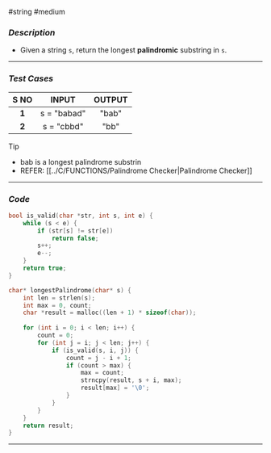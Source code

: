 #string #medium
### *Description*  ###

- Given a string `s`, return the longest **palindromic** substring  in `s`.
---
### *Test Cases* ###

| **S NO** |  **INPUT**  | **OUTPUT** |
| :------: | :---------: | :--------: |
|  **1**   | s = "babad" |   "bab"    |
|  **2**   | s = "cbbd"  |    "bb"    |

> [!TIP]
> - bab is a longest palindrome substrin
> - REFER: [[../C/FUNCTIONS/Palindrome Checker|Palindrome Checker]]

---
### *Code* ###

```c
bool is_valid(char *str, int s, int e) {
    while (s < e) {
        if (str[s] != str[e])
            return false;
        s++;
        e--;
    }
    return true;
}

char* longestPalindrome(char* s) {
    int len = strlen(s);
    int max = 0, count;
    char *result = malloc((len + 1) * sizeof(char));
    
    for (int i = 0; i < len; i++) {
        count = 0;
        for (int j = i; j < len; j++) {
            if (is_valid(s, i, j)) {
                count = j - i + 1;
                if (count > max) {
                    max = count;
                    strncpy(result, s + i, max);
                    result[max] = '\0';
                }
            }
        }
    }
    return result;
}

```
---